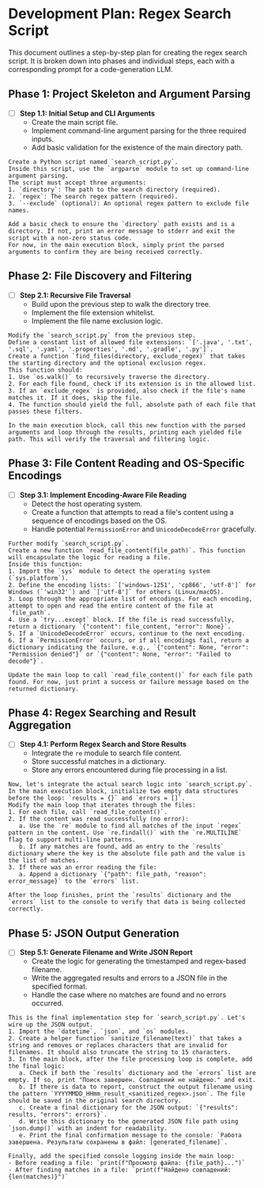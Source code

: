 # Development Plan: Regex Search Script

This document outlines a step-by-step plan for creating the regex search script. It is broken down into phases and individual steps, each with a corresponding prompt for a code-generation LLM.

## Phase 1: Project Skeleton and Argument Parsing

- [ ] **Step 1.1: Initial Setup and CLI Arguments**
  - Create the main script file.
  - Implement command-line argument parsing for the three required inputs.
  - Add basic validation for the existence of the main directory path.

```text
Create a Python script named `search_script.py`.
Inside this script, use the `argparse` module to set up command-line argument parsing.
The script must accept three arguments:
1. `directory`: The path to the search directory (required).
2. `regex`: The search regex pattern (required).
3. `--exclude` (optional): An optional regex pattern to exclude file names.

Add a basic check to ensure the `directory` path exists and is a directory. If not, print an error message to stderr and exit the script with a non-zero status code.
For now, in the main execution block, simply print the parsed arguments to confirm they are being received correctly.
```

## Phase 2: File Discovery and Filtering

- [ ] **Step 2.1: Recursive File Traversal**
  - Build upon the previous step to walk the directory tree.
  - Implement the file extension whitelist.
  - Implement the file name exclusion logic.

```text
Modify the `search_script.py` from the previous step.
Define a constant list of allowed file extensions: `['.java', '.txt', '.sql', '.yaml', '.properties', '.md', '.gradle', '.py']`.
Create a function `find_files(directory, exclude_regex)` that takes the starting directory and the optional exclusion regex.
This function should:
1. Use `os.walk()` to recursively traverse the directory.
2. For each file found, check if its extension is in the allowed list.
3. If an `exclude_regex` is provided, also check if the file's name matches it. If it does, skip the file.
4. The function should yield the full, absolute path of each file that passes these filters.

In the main execution block, call this new function with the parsed arguments and loop through the results, printing each yielded file path. This will verify the traversal and filtering logic.
```

## Phase 3: File Content Reading and OS-Specific Encodings

- [ ] **Step 3.1: Implement Encoding-Aware File Reading**
  - Detect the host operating system.
  - Create a function that attempts to read a file's content using a sequence of encodings based on the OS.
  - Handle potential `PermissionError` and `UnicodeDecodeError` gracefully.

```text
Further modify `search_script.py`.
Create a new function `read_file_content(file_path)`. This function will encapsulate the logic for reading a file.
Inside this function:
1. Import the `sys` module to detect the operating system (`sys.platform`).
2. Define the encoding lists: `['windows-1251', 'cp866', 'utf-8']` for Windows (`'win32'`) and `['utf-8']` for others (Linux/macOS).
3. Loop through the appropriate list of encodings. For each encoding, attempt to open and read the entire content of the file at `file_path`.
4. Use a `try...except` block. If the file is read successfully, return a dictionary `{"content": file_content, "error": None}`.
5. If a `UnicodeDecodeError` occurs, continue to the next encoding.
6. If a `PermissionError` occurs, or if all encodings fail, return a dictionary indicating the failure, e.g., `{"content": None, "error": "Permission denied"}` or `{"content": None, "error": "Failed to decode"}`.

Update the main loop to call `read_file_content()` for each file path found. For now, just print a success or failure message based on the returned dictionary.
```

## Phase 4: Regex Searching and Result Aggregation

- [ ] **Step 4.1: Perform Regex Search and Store Results**
  - Integrate the `re` module to search file content.
  - Store successful matches in a dictionary.
  - Store any errors encountered during file processing in a list.

```text
Now, let's integrate the actual search logic into `search_script.py`.
In the main execution block, initialize two empty data structures before the loop: `results = {}` and `errors = []`.
Modify the main loop that iterates through the files:
1. For each file, call `read_file_content()`.
2. If the content was read successfully (no error):
   a. Use the `re` module to find all matches of the input `regex` pattern in the content. Use `re.findall()` with the `re.MULTILINE` flag to support multi-line patterns.
   b. If any matches are found, add an entry to the `results` dictionary where the key is the absolute file path and the value is the list of matches.
3. If there was an error reading the file:
   a. Append a dictionary `{"path": file_path, "reason": error_message}` to the `errors` list.

After the loop finishes, print the `results` dictionary and the `errors` list to the console to verify that data is being collected correctly.
```

## Phase 5: JSON Output Generation

- [ ] **Step 5.1: Generate Filename and Write JSON Report**
  - Create the logic for generating the timestamped and regex-based filename.
  - Write the aggregated results and errors to a JSON file in the specified format.
  - Handle the case where no matches are found and no errors occurred.

```text
This is the final implementation step for `search_script.py`. Let's wire up the JSON output.
1. Import the `datetime`, `json`, and `os` modules.
2. Create a helper function `sanitize_filename(text)` that takes a string and removes or replaces characters that are invalid for filenames. It should also truncate the string to 15 characters.
3. In the main block, after the file processing loop is complete, add the final logic:
   a. Check if both the `results` dictionary and the `errors` list are empty. If so, print "Поиск завершен. Совпадений не найдено." and exit.
   b. If there is data to report, construct the output filename using the pattern `YYYYMMDD_HHmm_result_<sanitized_regex>.json`. The file should be saved in the original search directory.
   c. Create a final dictionary for the JSON output: `{"results": results, "errors": errors}`.
   d. Write this dictionary to the generated JSON file path using `json.dump()` with an indent for readability.
   e. Print the final confirmation message to the console: `Работа завершена. Результаты сохранены в файл: [generated_filename]`.

Finally, add the specified console logging inside the main loop:
- Before reading a file: `print(f"Просмотр файла: {file_path}...")`
- After finding matches in a file: `print(f"Найдено совпадений: {len(matches)}")`
```

